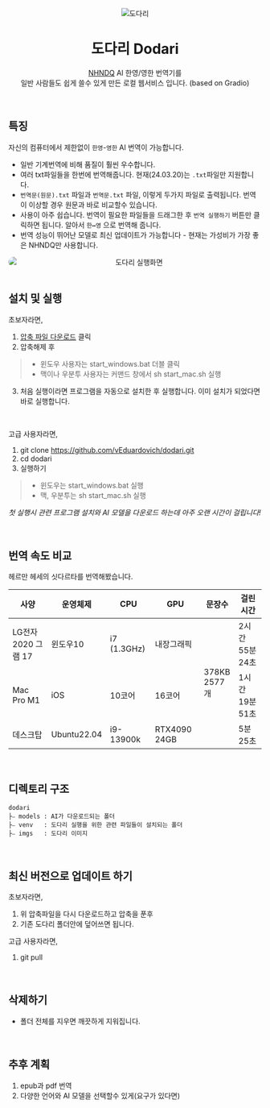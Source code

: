 <p align="center">
<img src='https://github.com/vEduardovich/dodari/blob/main/imgs/dodari.png' title='도다리'/>
<h1 align="center">도다리 Dodari</h1>
<p align='center'><a href='https://huggingface.co/NHNDQ/nllb-finetuned-en2ko' target='_blank'>NHNDQ</a>
AI 한영/영한 번역기를<br/> 일반 사람들도 쉽게 쓸수 있게 만든 로컬 웹서비스 입니다. (based on Gradio)</p>
</p>

<br/>

## 특징
자신의 컴퓨터에서 제한없이 `한영`-`영한` AI 번역이 가능합니다. 
- 일반 기계번역에 비해 품질이 훨씬 우수합니다.
- 여러 txt파일들을 한번에 번역해줍니다. 현재(24.03.20)는 `.txt`파일만 지원합니다.
- `번역문(원문).txt` 파일과 `번역문.txt` 파일, 이렇게 두가지 파일로 출력됩니다. 번역이 이상할 경우 원문과 바로 비교할수 있습니다.
- 사용이 아주 쉽습니다. 번역이 필요한 파일들을 드래그한 후 `번역 실행하기` 버튼만 클릭하면 됩니다. 알아서 `한↔영` 으로 번역해 줍니다.
- 번역 성능이 뛰어난 모델로 최신 업데이트가 가능합니다 - 현재는 가성비가 가장 좋은 NHNDQ만 사용합니다.
<img src='https://github.com/vEduardovich/dodari/blob/main/imgs/dodari_src.jpg' style='display:block;border-radius:10px;text-align:center;' title='도다리 실행화면'/>

<br/>

## 설치 및 실행
초보자라면,
1. <a href='https://github.com/vEduardovich/dodari/archive/refs/heads/main.zip' title='압축 파일 다운로드' style='text-align:center'>압축 파일 다운로드</a> 클릭
2. 압축해제 후 
> - 윈도우 사용자는 start_windows.bat 더블 클릭
> - 맥이나 우분투 사용자는 커맨드 창에서 sh start_mac.sh 실행
3. 처음 실행이라면 프로그램을 자동으로 설치한 후 실행합니다. 이미 설치가 되었다면 바로 실행합니다.

<br/>

고급 사용자라면,
1. git clone https://github.com/vEduardovich/dodari.git
2. cd dodari
3. 실행하기
> - 윈도우는 start_windows.bat 실행
> - 맥, 우분투는 sh start_mac.sh 실행

_첫 실행시 관련 프로그램 설치와 AI 모델을 다운로드 하는데 아주 오랜 시간이 걸립니다!</span>_

<br/>

## 번역 속도 비교
헤르만 헤세의 싯다르타를 번역해봤습니다.
<table>
  <thead>
    <tr>
      <th>사양</th>
      <th>운영체제</th>
      <th>CPU</th>
      <th>GPU</th>
      <th>문장수</th>
      <th>걸린시간</th>
    </tr>
  </thead>
  <tbody>
    <tr>
      <td>LG전자 2020 그램 17</td>
      <td>윈도우10</td>
      <td>i7 (1.3GHz)</td>
      <td>내장그래픽</td>
      <td rowspan=3>378KB<br/>2577개</td>
      <td>2시간 55분 24초</td>
    </tr>
    <tr>
      <td>Mac Pro M1</td>
      <td>iOS</td>
      <td>10코어</td>
      <td>16코어</td>
      <td>1시간 19분 51초</td>
    </tr>
    <tr>
      <td>데스크탑</td>
      <td>Ubuntu22.04</td>
      <td>i9-13900k</td>
      <td>RTX4090 24GB</td>
      <td>5분 25초</td>
    </tr>
  </tbody>
</table>

<br/>

## 디렉토리 구조
```
dodari
├⎯ models : AI가 다운로드되는 폴더
├⎯ venv   : 도다리 실행을 위한 관련 파일들이 설치되는 폴더
├⎯ imgs   : 도다리 이미지
```

<br/>

## 최신 버전으로 업데이트 하기
초보자라면,
1. 위 압축파일을 다시 다운로드하고 압축을 푼후
2. 기존 도다리 폴더안에 덮어쓰면 됩니다.

고급 사용자라면,
1. git pull

<br/>

## 삭제하기
- 폴더 전체를 지우면 깨끗하게 지워집니다.

<br/>

## 추후 계획
1. epub과 pdf 번역
2. 다양한 언어와 AI 모델을 선택할수 있게(요구가 있다면)